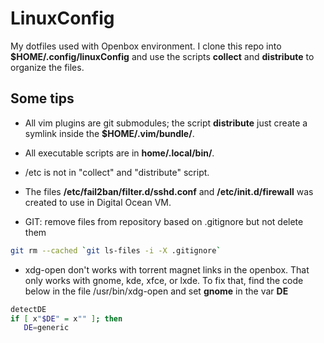LinuxConfig
===========

My dotfiles used with Openbox environment. I clone this repo into **$HOME/.config/linuxConfig** and use 
the scripts **collect** and **distribute** to organize the files.

Some tips
----------

* All vim plugins are git submodules; the script **distribute** just create a symlink inside the **$HOME/.vim/bundle/**.

* All executable scripts are in **home/.local/bin/**.

* /etc is not in "collect" and "distribute" script.

* The files **/etc/fail2ban/filter.d/sshd.conf** and **/etc/init.d/firewall** was created to use in Digital Ocean VM. 

* GIT: remove files from repository based on .gitignore but not delete them

```bash
git rm --cached `git ls-files -i -X .gitignore`
```

* xdg-open don't works with torrent magnet links in the openbox. That only works with gnome, kde, xfce, or lxde.
To fix that, find the code below in the file /usr/bin/xdg-open and set **gnome**  in the var **DE** 

```bash    
detectDE
if [ x"$DE" = x"" ]; then
   DE=generic
```



